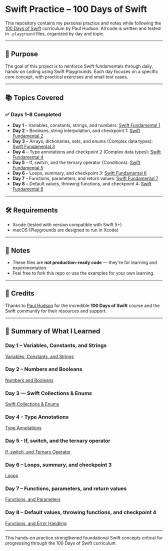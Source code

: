 # Swift Practice – 100 Days of Swift

This repository contains my personal practice and notes while following the [100 Days of Swift](https://www.hackingwithswift.com/100) curriculum by Paul Hudson. All code is written and tested in `.playground` files, organized by day and topic.

---

## 🚀 Purpose

The goal of this project is to reinforce Swift fundamentals through daily, hands-on coding using Swift Playgrounds. Each day focuses on a specific core concept, with practical exercises and small test cases.

---

## 📚 Topics Covered

### ✅ Days 1–8 Completed

- **Day 1** – Variables, constants, strings, and numbers: [Swift Fundamental 1](https://github.com/BAAPPS/Playgrounds/blob/main/Basics.playground/Contents.swift)
- **Day 2** – Booleans, string interpolation, and checkpoint 1: [Swift Fundamental 2](https://github.com/BAAPPS/Playgrounds/blob/main/Basics.playground/Contents.swift)
- **Day 3** – Arrays, dictionaries, sets, and enums (Complex data types): [Swift Fundamental 3](https://github.com/BAAPPS/Playgrounds/blob/main/complexDataTypes.playground/Contents.swift)
- **Day 4** – Type annotations and checkpoint 2 (Complex data types): [Swift Fundamental 4](https://github.com/BAAPPS/Playgrounds/blob/main/complexDataTypes.playground/Contents.swift)
- **Day 5** – If, switch, and the ternary operator (Conditions): [Swift Fundamental 5](https://github.com/BAAPPS/Playground/blob/main/Conditions/Conditions.playground/Contents.swift)
- **Day 6** – Loops, summary, and checkpoint 3: [Swift Fundamental 6](https://github.com/BAAPPS/Playground/blob/main/Loops/Loops.playground/Contents.swift)
- **Day 7** – Functions, parameters, and return values: [Swift Fundamental 7](https://github.com/BAAPPS/Playground/blob/main/Functions/Functions.playground/Contents.swift)
- **Day 8** – Default values, throwing functions, and checkpoint 4: [Swift Fundamental 8](https://github.com/BAAPPS/Playground/blob/main/Functions/Functions.playground/Contents.swift)

---


## 🛠 Requirements

- Xcode (tested with version compatible with Swift 5+)
- macOS (Playgrounds are designed to run in Xcode)

---

## 📌 Notes

- These files are **not production-ready code** — they're for learning and experimentation.
- Feel free to fork this repo or use the examples for your own learning.

---

## 🙏 Credits

Thanks to [Paul Hudson](https://www.hackingwithswift.com) for the incredible **100 Days of Swift** course and the Swift community for their resources and support.

---

## 📑 Summary of What I Learned

### Day 1 – Variables, Constants, and Strings

[Variables, Constants, and Strings](https://github.com/BAAPPS/Playground/blob/main/Basic/README.md)

### Day 2 – Numbers and Booleans

[Numbers and Booleans](https://github.com/BAAPPS/Playground/blob/main/Basic/README.md)

### Day 3 — Swift Collections & Enums

[Swift Collections & Enums](https://github.com/BAAPPS/Playground/blob/main/ComplexDataTypes/README.md)

### Day 4 - Type Annotations

[Type Annotations](https://github.com/BAAPPS/Playground/blob/main/ComplexDataTypes/README.md)

### Day 5 - If, switch, and the ternary operator

[If, switch, and Ternary Operator ](https://github.com/BAAPPS/Playground/blob/main/Conditions/README.md)

### Day 6 – Loops, summary, and checkpoint 3

[Loops](https://github.com/BAAPPS/Playground/blob/main/Loops/README.md)

### Day 7 – Functions, parameters, and return values

[Functions, and Parameters](https://github.com/BAAPPS/Playground/blob/main/Functions/README.md)

### Day 8 – Default values, throwing functions, and checkpoint 4 

[Functions, and Error Handling](https://github.com/BAAPPS/Playground/blob/main/Functions/README.md)


---

This hands-on practice strengthened foundational Swift concepts critical for progressing through the 100 Days of Swift curriculum.
